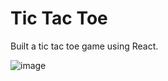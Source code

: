 # Tic Tac Toe
Built a tic tac toe game using React.

![image](https://user-images.githubusercontent.com/83933221/208222910-d67045ed-4cd2-4aa0-9cee-3bec319f3cff.png)
